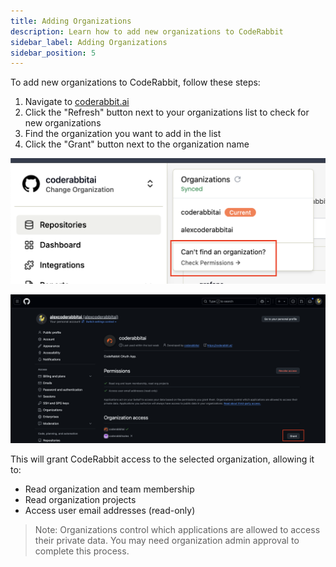 ```yaml
---
title: Adding Organizations
description: Learn how to add new organizations to CodeRabbit
sidebar_label: Adding Organizations
sidebar_position: 5
---
```


To add new organizations to CodeRabbit, follow these steps:

1. Navigate to [coderabbit.ai](https://coderabbit.ai)
2. Click the "Refresh" button next to your organizations list to check for new organizations
3. Find the organization you want to add in the list
4. Click the "Grant" button next to the organization name

![Checking for new organizations](../../static/img/getting-started/check-for-new-orgs.png)

![Granting permission to organization](../../static/img/getting-started/grant-permission.png)

This will grant CodeRabbit access to the selected organization, allowing it to:

- Read organization and team membership
- Read organization projects
- Access user email addresses (read-only)

> Note: Organizations control which applications are allowed to access their private data. You may need organization admin approval to complete this process.
